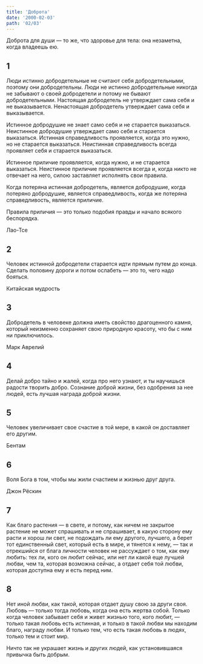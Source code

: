 ```yaml
---
title: 'Доброта'
date: '2000-02-03'
path: '02/03'
---
```


Доброта для души — то же, что здоровье для тела: она незаметна, когда владеешь ею.
<!-- {.intro} -->

## 1

Люди истинно добродетельные не считают себя добродетельными, поэтому они добродетельны. Люди не истинно добродетельные никогда не забывают о своей добродетели и потому не бывают добродетельными. Настоящая добродетель не утверждает сама себя и не выказывается. Ненастоящая добродетель утверждает сама себя и выказывается.

Истинное добродушие не знает само себя и не старается выказаться. Неистинное добродушие утверждает само себя и старается выказаться. Истинная справедливость проявляется, когда это нужно, но не старается выказаться. Неистинная справедливость всегда проявляет себя и старается выказаться.

Истинное приличие проявляется, когда нужно, и не старается выказаться. Неистинное приличие проявляется всегда и, когда никто не отвечает на него, силою заставляет исполнять свои правила.

Когда потеряна истинная добродетель, является добродушие, когда потеряно добродушие, является справедливость, когда же потеряна справедливость, является приличие.

Правила приличия — это только подобия правды и начало всякого беспорядка.

Лао-Тсе
<!-- {.source} -->

## 2

Человек истинной добродетели старается идти прямым путем до конца. Сделать половину дороги и потом ослабеть — это то, чего надо бояться.

Китайская мудрость
<!-- {.source} -->

## 3

Добродетель в человеке должна иметь свойство драгоценного камня, который неизменно сохраняет свою природную красоту, что бы с ним ни приключилось.

Марк Аврелий
<!-- {.source} -->

## 4

Делай добро тайно и жалей, когда про него узнают, и ты научишься радости творить добро. Сознание доброй жизни, без одобрения за нее людей, есть лучшая награда доброй жизни.

## 5

Человек увеличивает свое счастие в той мере, в какой он доставляет его другим.

Бентам
<!-- {.source} -->

## 6

Воля Бога в том, чтобы мы жили счастием и жизнью друг друга.

Джон Рёскин
<!-- {.source} -->

## 7

Как благо растения — в свете, и потому, как ничем не закрытое растение не может спрашивать и не спрашивает, в какую сторону ему расти и хорош ли свет, не подождать ли ему другого, лучшего, а берет тот единственный свет, который есть в мире, и тянется к нему, — так и отрекшийся от блага личности человек не рассуждает о том, как ему любить: тех ли, кого он любит сейчас, или нет ли какой еще лучшей любви, чем та, которая возможна сейчас, а отдает себя той любви, которая доступна ему и есть перед ним.

## 8

Нет иной любви, как такой, которая отдает душу свою за други своя. Любовь — только тогда любовь, когда она есть жертва собой. Только когда человек забывает себя и живет жизнью того, кого любит, — только такая любовь есть истинная, и только в такой любви мы находим благо, награду любви. И только тем, что есть такая любовь в людях, только тем и стоит мир.

Ничто так не украшает жизнь и других людей, как установившаяся привычка быть добрым.
<!-- {.conclusion} -->
